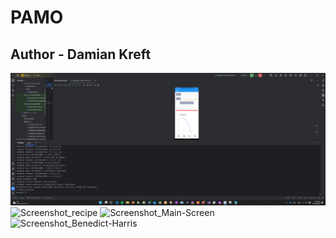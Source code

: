 # PAMO
## Author - Damian Kreft
![Screenshot_Monkey_Test](https://github.com/damiankreft/PAMO2025/blob/main/Lab3-monkey-test.png)
![Screenshot_recipe](https://github.com/user-attachments/assets/980bad5e-ace3-48e8-b126-c3fb322a0dd6)
![Screenshot_Main-Screen](https://github.com/user-attachments/assets/c91beb09-4e87-447c-a313-c5bb3a88c2db)
![Screenshot_Benedict-Harris](https://github.com/user-attachments/assets/f93e0b67-f10e-4b51-a406-cc432b1f9ee7)
